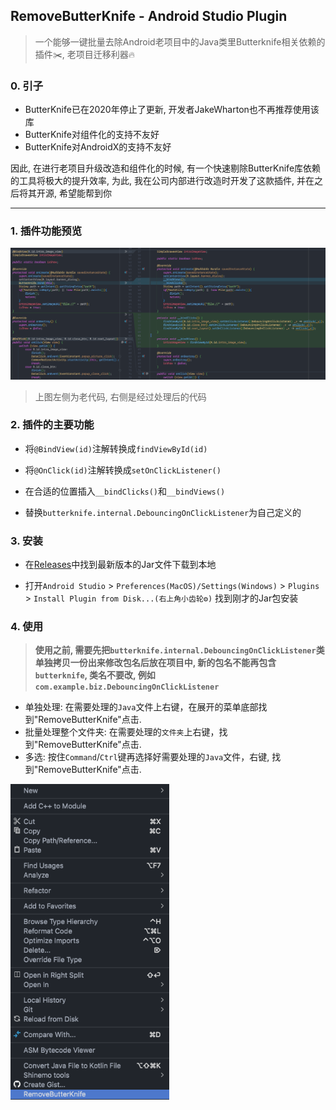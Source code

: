 ## RemoveButterKnife - Android Studio Plugin

> 一个能够一键批量去除Android老项目中的Java类里Butterknife相关依赖的插件✂️, 老项目迁移利器🔥

### 0. 引子

- ButterKnife已在2020年停止了更新, 开发者JakeWharton也不再推荐使用该库
- ButterKnife对组件化的支持不友好
- ButterKnife对AndroidX的支持不友好

因此, 在进行老项目升级改造和组件化的时候, 有一个快速剔除ButterKnife库依赖的工具将极大的提升效率, 为此, 我在公司内部进行改造时开发了这款插件, 并在之后将其开源, 希望能帮到你

---

### 1. 插件功能预览

<img src="docs/result_diff.png" style="zoom:110%;" />

> 上图左侧为老代码, 右侧是经过处理后的代码

### 2. 插件的主要功能

- 将`@BindView(id)`注解转换成`findViewById(id)`
- 将`@OnClick(id)`注解转换成`setOnClickListener()`
- 在合适的位置插入`__bindClicks()`和`__bindViews()`

- 替换`butterknife.internal.DebouncingOnClickListener`为自己定义的

### 3. 安装

- 在[Releases](https://github.com/Joehaivo/RemoveButterKnife/releases)中找到最新版本的Jar文件下载到本地

- 打开`Android Studio` > `Preferences(MacOS)/Settings(Windows)` > `Plugins` > `Install Plugin from Disk...(右上角小齿轮⚙️)` 找到刚才的Jar包安装

### 4. 使用

>  **使用之前, 需要先把`butterknife.internal.DebouncingOnClickListener`类单独拷贝一份出来修改包名后放在项目中, 新的包名不能再包含`butterknife`, 类名不要改, 例如`com.example.biz.DebouncingOnClickListener`**

- 单独处理: 在需要处理的`Java`文件上右键，在展开的菜单底部找到"RemoveButterKnife"点击.
- 批量处理整个文件夹: 在需要处理的`文件夹`上右键，找到"RemoveButterKnife"点击.
- 多选: 按住`Command`/`Ctrl`键再选择好需要处理的`Java`文件，右键, 找到"RemoveButterKnife"点击.



<img src="docs/right_click_menu.png" style="zoom:80%;" />


